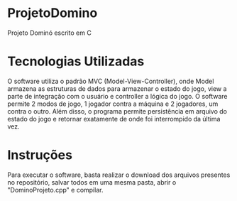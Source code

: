 # ProjetoDomino
Projeto Dominó escrito em C

# Tecnologias Utilizadas
O software utiliza o padrão MVC (Model-View-Controller), onde Model armazena as estruturas de dados para armazenar o estado do jogo, view a parte de integração com o usuário e controller a lógica do jogo. O software permite 2 modos de jogo, 1 jogador contra a máquina e 
2 jogadores, um contra o outro. Além disso, o programa permite persistência em arquivo do estado do jogo e retornar exatamente de onde foi interrompido da última vez.

# Instruções 
Para executar o software, basta realizar o download dos arquivos presentes no repositório, salvar todos em uma mesma pasta, abrir o "DominoProjeto.cpp" e compilar. 
